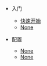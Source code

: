 * 入门

  * [快速开始](https://docsify.js.org/#/zh-cn/quickstart)
  * [None](zh-cn/more-pages.md)


* 配置
  * [None](zh-cn/configuration.md)
  * [None](zh-cn/more-pages.md)